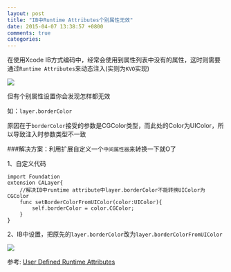 ```yaml
---
layout: post
title: "IB中Runtime Attributes个别属性无效"
date: 2015-04-07 13:38:57 +0800
comments: true
categories: 
---
```


在使用Xcode IB方式编码中，经常会使用到属性列表中没有的属性，这时则需要通过`Runtime Attributes`来动态注入(实则为`KVO`实现)

![](http://ios-blog.co.uk/wp-content/uploads/2014/04/user-defined-runtime-attributes-300x282.png)


但有个别属性设置你会发现怎样都无效

如：`layer.borderColor`


原因在于`borderColor`接受的参数是CGColor类型，而此处的Color为UIColor，所以导致注入时参数类型不一致

###解决方案：利用扩展自定义一个`中间属性器`来转换一下就O了

1、自定义代码

	import Foundation
	extension CALayer{
    	//解决IB中runtime attribute中layer.borderColor不能转换UIColor为CGColor
    	func setBorderColorFromUIColor(color:UIColor){
        	self.borderColor = color.CGColor;
    	}
	}

2、IB中设置，把原先的`layer.borderColor`改为`layer.borderColorFromUIColor`


![](http://ios-blog.co.uk/wp-content/uploads/2014/04/calayer-border-color-300x105.png)



参考:
[User Defined Runtime Attributes](http://ios-blog.co.uk/tutorials/user-defined-runtime-attributes/)

